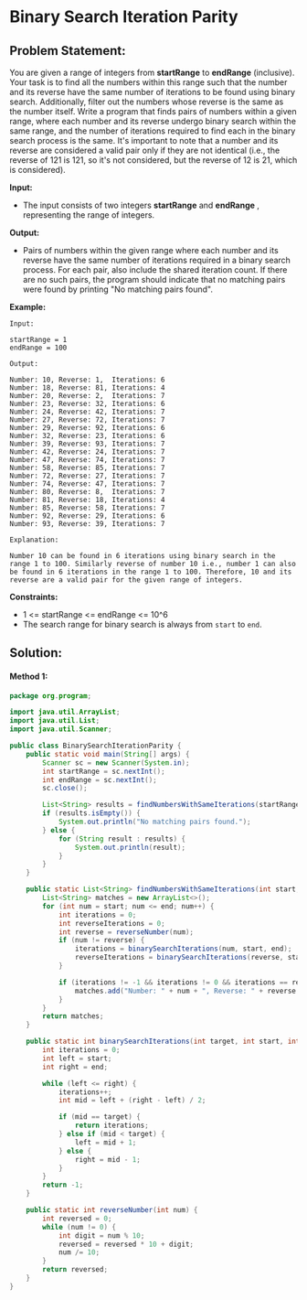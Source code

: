 # Binary Search Iteration Parity

## Problem Statement:

You are given a range of integers from **startRange** to **endRange** (inclusive). Your task is to find all the numbers within this range such that the number and its reverse have the same number of iterations to be found using binary search. Additionally, filter out the numbers whose reverse is the same as the number itself. Write a program that finds pairs of numbers within a given range, where each number and its reverse undergo binary search within the same range, and the number of iterations required to find each in the binary search process is the same. It's important to note that a number and its reverse are considered a valid pair only if they are not identical (i.e., the reverse of 121 is 121, so it's not considered, but the reverse of 12 is 21, which is considered).

**Input:**

* The input consists of two integers **startRange** and  **endRange** , representing the range of integers.

**Output:**

* Pairs of numbers within the given range where each number and its reverse have the same number of iterations required in a binary search process. For each pair, also include the shared iteration count.
  If there are no such pairs, the program should indicate that no matching pairs were found by printing "No matching pairs found".

**Example:**

```
Input:

startRange = 1
endRange = 100

Output:

Number: 10, Reverse: 1,  Iterations: 6
Number: 18, Reverse: 81, Iterations: 4
Number: 20, Reverse: 2,  Iterations: 7
Number: 23, Reverse: 32, Iterations: 6
Number: 24, Reverse: 42, Iterations: 7
Number: 27, Reverse: 72, Iterations: 7
Number: 29, Reverse: 92, Iterations: 6
Number: 32, Reverse: 23, Iterations: 6
Number: 39, Reverse: 93, Iterations: 7
Number: 42, Reverse: 24, Iterations: 7
Number: 47, Reverse: 74, Iterations: 7
Number: 58, Reverse: 85, Iterations: 7
Number: 72, Reverse: 27, Iterations: 7
Number: 74, Reverse: 47, Iterations: 7
Number: 80, Reverse: 8,  Iterations: 7
Number: 81, Reverse: 18, Iterations: 4
Number: 85, Reverse: 58, Iterations: 7
Number: 92, Reverse: 29, Iterations: 6
Number: 93, Reverse: 39, Iterations: 7

Explanation:

Number 10 can be found in 6 iterations using binary search in the range 1 to 100. Similarly reverse of number 10 i.e., number 1 can also be found in 6 iterations in the range 1 to 100. Therefore, 10 and its reverse are a valid pair for the given range of integers.
```

**Constraints:**

* 1 <= startRange <= endRange <= 10^6
* The search range for binary search is always from `start` to `end`.

## Solution:

#### Method 1:

```java
package org.program;

import java.util.ArrayList;
import java.util.List;
import java.util.Scanner;

public class BinarySearchIterationParity {
    public static void main(String[] args) {
        Scanner sc = new Scanner(System.in);
        int startRange = sc.nextInt();
        int endRange = sc.nextInt();
        sc.close();

        List<String> results = findNumbersWithSameIterations(startRange, endRange);
        if (results.isEmpty()) {
            System.out.println("No matching pairs found.");
        } else {
            for (String result : results) {
                System.out.println(result);
            }
        }
    }

    public static List<String> findNumbersWithSameIterations(int start, int end) {
        List<String> matches = new ArrayList<>();
        for (int num = start; num <= end; num++) {
            int iterations = 0;
            int reverseIterations = 0;
            int reverse = reverseNumber(num);
            if (num != reverse) {
                iterations = binarySearchIterations(num, start, end);
                reverseIterations = binarySearchIterations(reverse, start, end);
            }

            if (iterations != -1 && iterations != 0 && iterations == reverseIterations) {
                matches.add("Number: " + num + ", Reverse: " + reverse + ", Iterations: " + iterations);
            }
        }
        return matches;
    }

    public static int binarySearchIterations(int target, int start, int end) {
        int iterations = 0;
        int left = start;
        int right = end;

        while (left <= right) {
            iterations++;
            int mid = left + (right - left) / 2;

            if (mid == target) {
                return iterations;
            } else if (mid < target) {
                left = mid + 1;
            } else {
                right = mid - 1;
            }
        }
        return -1;
    }

    public static int reverseNumber(int num) {
        int reversed = 0;
        while (num != 0) {
            int digit = num % 10;
            reversed = reversed * 10 + digit;
            num /= 10;
        }
        return reversed;
    }
}
```